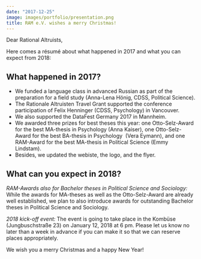 ```yaml
---
date: "2017-12-25"
image: images/portfolio/presentation.png
title: RAM e.V. wishes a merry Christmas!
---
```


Dear Rational Altruists,

Here comes a résumé about what happened in 2017 and what you can expect from 2018:

## What happened in 2017?

- We funded a language class in advanced Russian as part of the preparation for a field study (Anna-Lena Hönig, CDSS, Political Science).
- The Rationale Altruisten Travel Grant supported the conference participation of Felix Henninger (CDSS, Psychology) in Vancouver.
- We also supported the DataFest Germany 2017 in Mannheim.
- We awarded three prizes for best theses this year: one Otto-Selz-Award for the best MA-thesis in Psychology (Anna Kaiser), one Otto-Selz-Award for the best BA-thesis in Psychology  (Vera Eymann), and one RAM-Award for the best MA-thesis in Political Science (Emmy Lindstam).
- Besides, we updated the webiste, the logo, and the flyer.

## What can you expect in 2018?

*RAM-Awards also for Bachelor theses in Political Science and Sociology:* While the awards for MA-theses as well as the Otto-Selz-Award are already well established, we plan to also introduce awards for outstanding Bachelor theses in Political Science and Sociology.

*2018 kick-off event:* The event is going to take place in the Kombüse (Jungbuschstraße 23) on January 12, 2018 at 6 pm. Please let us know no later than a week in advance if you can make it so that we can reserve places appropriately.

We wish you a merry Christmas and a happy New Year!

